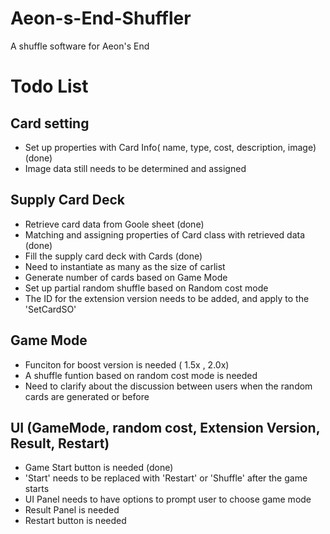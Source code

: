 # Aeon-s-End-Shuffler
 A shuffle software for Aeon's End


 # Todo List

 ## Card setting
 - Set up properties with Card Info( name, type, cost, description, image) (done)
 - Image data still needs to be determined and assigned
 ## Supply Card Deck
 - Retrieve card data from Goole sheet (done)
 - Matching and assigning properties of Card class with retrieved data (done)
 - Fill the supply card deck with Cards (done)
 - Need to instantiate as many as the size of carlist
 - Generate number of cards based on Game Mode
 - Set up partial random shuffle based on Random cost mode
 - The ID for the extension version needs to be added, and apply to the 'SetCardSO'

 ## Game Mode 
 - Funciton for boost version is needed ( 1.5x , 2.0x)
 - A shuffle funtion based on random cost mode is needed
 - Need to clarify about the discussion between users when the random cards are generated or before 
 ## UI (GameMode, random cost, Extension Version, Result, Restart)
 - Game Start button is needed (done)
 - 'Start' needs to be replaced with 'Restart' or 'Shuffle' after the game starts
  - UI Panel needs to have options to prompt user to choose game mode
 - Result Panel is needed
 - Restart button is needed
 